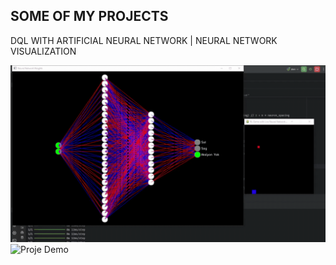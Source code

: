 ## SOME OF MY PROJECTS

DQL WITH ARTIFICIAL NEURAL NETWORK | NEURAL NETWORK VISUALIZATION

![Proje Demo](demo.gif)
![Proje Demo](demo-2.gif)

